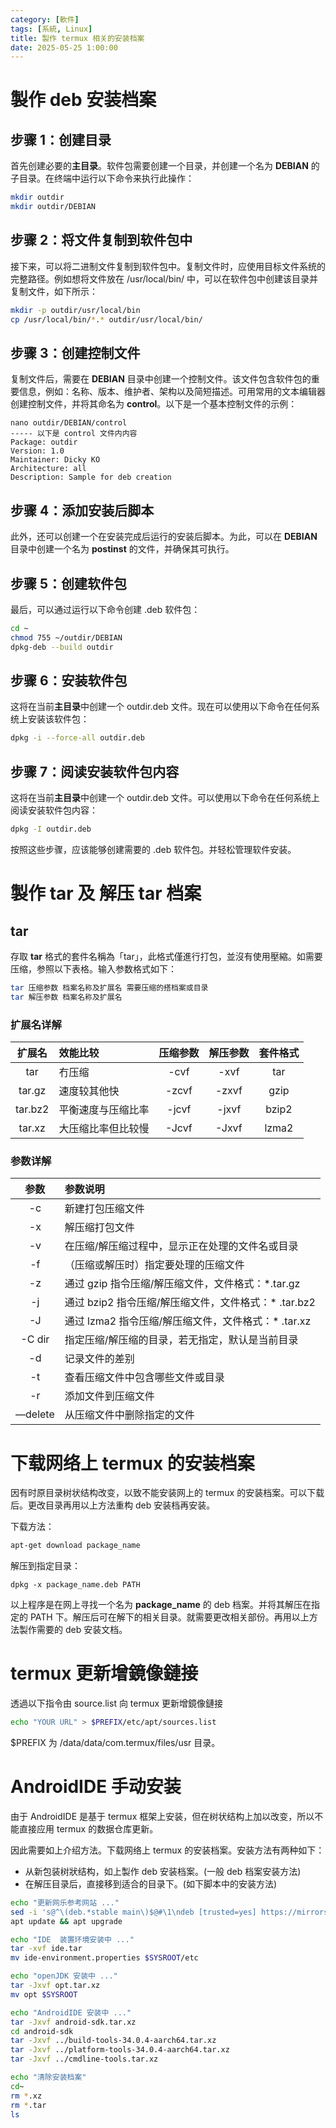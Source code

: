 ```yaml
---
category: [軟件]
tags: [系統, Linux]
title: 製作 termux 相关的安装档案
date: 2025-05-25 1:00:00
---
```


<style>
  table {
    width: 100%
    }
  td {
    vertical-align: center;
    text-align: center;
  }
  table.inputT{
    margin: 10px;
    width: auto;
    margin-left: auto;
    margin-right: auto;
    border: none;
  }
  input{
    text-align: center;
    padding: 0px 10px;
  }
  iframe{
    width: 100%;
    display: block;
    border-style:none;
  }
</style>


# 製作 deb 安装档案


## 步骤 1：创建目录


首先创建必要的**主目录**。软件包需要创建一个目录，并创建一个名为 **DEBIAN** 的子目录。在终端中运行以下命令来执行此操作：



```sh
mkdir outdir
mkdir outdir/DEBIAN
```


## 步骤 2：将文件复制到软件包中

接下来，可以将二进制文件复制到软件包中。复制文件时，应使用目标文件系统的完整路径。例如想将文件放在 /usr/local/bin/ 中，可以在软件包中创建该目录并复制文件，如下所示：

```sh
mkdir -p outdir/usr/local/bin 
cp /usr/local/bin/*.* outdir/usr/local/bin/
```

## 步骤 3：创建控制文件

复制文件后，需要在 **DEBIAN** 目录中创建一个控制文件。该文件包含软件包的重要信息，例如：名称、版本、维护者​​、架构以及简短描述。可用常用的文本编辑器创建控制文件，并将其命名为 **control**。以下是一个基本控制文件的示例：

```
nano outdir/DEBIAN/control
----- 以下是 control 文件内内容
Package: outdir
Version: 1.0
Maintainer: Dicky KO
Architecture: all
Description: Sample for deb creation
```

## 步骤 4：添加安装后脚本


此外，还可以创建一个在安装完成后运行的安装后脚本。为此，可以在 **DEBIAN** 目录中创建一个名为 **postinst** 的文件，并确保其可执行。


## 步骤 5：创建软件包


最后，可以通过运行以下命令创建 .deb 软件包：

```sh
cd ~
chmod 755 ~/outdir/DEBIAN
dpkg-deb --build outdir
```

## 步骤 6：安装软件包

这将在当前**主目录**中创建一个 outdir.deb 文件。现在可以使用以下命令在任何系统上安装该软件包：


```sh
dpkg -i --force-all outdir.deb
```

## 步骤 7：阅读安装软件包内容

这将在当前**主目录**中创建一个 outdir.deb 文件。可以使用以下命令在任何系统上阅读安装软件包内容：


```sh
dpkg -I outdir.deb
```


按照这些步骤，应该能够创建需要的 .deb 软件包。并轻松管理软件安装。


# 製作 tar 及 解压 tar 档案

## tar

存取 **tar** 格式的套件名稱為「tar」，此格式僅進行打包，並沒有使用壓縮。如需要压缩，参照以下表格。输入参数格式如下：


```sh
tar 压缩参数 档案名称及扩展名 需要压缩的搭档案或目录
tar 解压参数 档案名称及扩展名
```

### 扩展名详解


|扩展名|效能比较|压缩参数|解压参数|套件格式|
|:---:|:---|:--:|:---:|:---:|
|tar|冇压缩|-cvf|-xvf|tar|
|tar.gz|速度较其他快|-zcvf|-zxvf|gzip|
|tar.bz2|平衡速度与压缩比率|-jcvf|-jxvf|bzip2|
|tar.xz|大压缩比率但比较慢|-Jcvf|-Jxvf|lzma2|

### 参数详解


|参数	|参数说明|
|:---:|:---|
|-c|新建打包压缩文件|
|-x|解压缩打包文件|
|-v|在压缩/解压缩过程中，显示正在处理的文件名或目录|
|-f|（压缩或解压时）指定要处理的压缩文件|
|-z|通过 gzip 指令压缩/解压缩文件，文件格式：*.tar.gz|
|-j|通过 bzip2 指令压缩/解压缩文件，文件格式：* .tar.bz2|
|-J|通过 lzma2 指令压缩/解压缩文件，文件格式：* .tar.xz|
|-C dir|指定压缩/解压缩的目录，若无指定，默认是当前目录|
|-d|记录文件的差别|
|-t|查看压缩文件中包含哪些文件或目录|
|-r|添加文件到压缩文件|
|—delete|	从压缩文件中删除指定的文件|


# 下载网络上 termux 的安装档案


因有时原目录树状结构改变，以致不能安装网上的 termux 的安装档案。可以下载后。更改目录再用以上方法重构 deb 安装档再安装。

下载方法：

```sh
apt-get download package_name
```

解压到指定目录：

```
dpkg -x package_name.deb PATH
```

以上程序是在网上寻找一个名为 **package_name** 的 deb 档案。并将其解压在指定的 PATH 下。解压后可在解下的相关目录。就需要更改相关部份。再用以上方法製作需要的 deb 安装文档。


# termux 更新增鏡像鏈接

透過以下指令由 source.list 向 termux 更新增鏡像鏈接


```sh
echo "YOUR URL" > $PREFIX/etc/apt/sources.list
```

$PREFIX 为 /data/data/com.termux/files/usr 目录。


# AndroidIDE 手动安装

由于 AndroidIDE 是基于 termux 框架上安装，但在树状结构上加以改变，所以不能直接应用 termux 的数据仓库更新。

因此需要如上介绍方法。下载网络上 termux 的安装档案。安装方法有两种如下：
 - 从新包装树狀结构，如上製作 deb 安装档案。(一般 deb 档案安装方法)
 - 在解压目录后，直接移到适合的目录下。(如下脚本中的安装方法)


```sh
echo "更新网乐参考网站 ..."
sed -i 's@^\(deb.*stable main\)$@#\1\ndeb [trusted=yes] https://mirrors.tuna.tsinghua.edu.cn/termux/apt/termux-main stable main@' $PREFIX/etc/apt/sources.list
apt update && apt upgrade

echo "IDE  装置环境安装中 ..."
tar -xvf ide.tar
mv ide-environment.properties $SYSROOT/etc

echo "openJDK 安装中 ..."
tar -Jxvf opt.tar.xz
mv opt $SYSROOT

echo "AndroidIDE 安装中 ..."
tar -Jxvf android-sdk.tar.xz
cd android-sdk
tar -Jxvf ../build-tools-34.0.4-aarch64.tar.xz  
tar -Jxvf ../platform-tools-34.0.4-aarch64.tar.xz
tar -Jxvf ../cmdline-tools.tar.xz

echo "清除安装档案"
cd~
rm *.xz
rm *.tar
ls
```